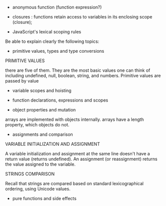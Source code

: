 - anonymous function (function expression?)

- closures : functions retain access to variables in its enclosing scope (closure);

- JavaScript's lexical scoping rules

Be able to explain clearly the following topics:

- primitive values, types and type conversions

PRIMITIVE VALUES

there are five of them. They are the most basic values one can think of including undefined, null, boolean, string, and numbers. Primitive values are passed by value

- variable scopes and hoisting

- function declarations, expressions and scopes

- object properties and mutation

arrays are implemented with objects internally. arrays have a length property, which objects do not.

- assignments and comparison

VARIABLE INITIALIZATION AND ASSIGNMENT

A variable initialization and assignment at the same line doesn't have a return value (returns undefined). An assignment (or reassignment) returns the value assigned to the variable.

STRINGS COMPARISON

Recall that strings are compared based on standard lexicographical ordering, using Unicode values.

- pure functions and side effects




